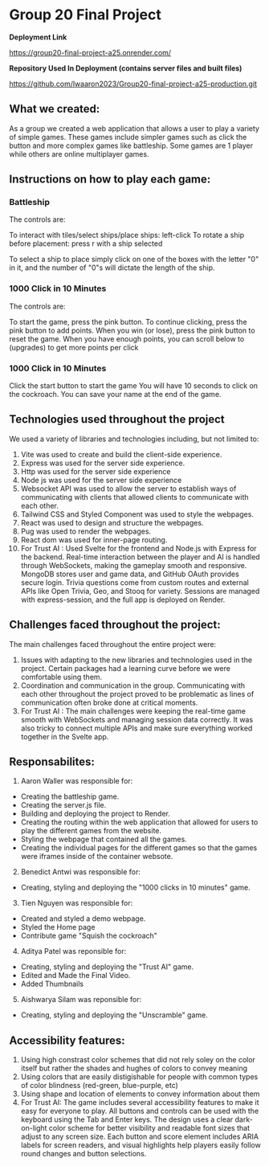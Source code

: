 # Group 20 Final Project

**Deployment Link**

https://group20-final-project-a25.onrender.com/

**Repository Used In Deployment (contains server files and built files)**

https://github.com/lwaaron2023/Group20-final-project-a25-production.git

## What we created:

As a group we created a web application that allows a user to play a variety of simple games. These games include simpler games such as click the button and more complex games like battleship. Some games are 1 player while others are online multiplayer games.

## Instructions on how to play each game:

### Battleship

The controls are:

To interact with tiles/select ships/place ships: left-click
To rotate a ship before placement: press r with a ship selected

To select a ship to place simply click on one of the boxes with the letter "0" in it, and the number of "0"s will dictate the length of the ship.

### 1000 Click in 10 Minutes

The controls are:

To start the game, press the pink button. 
To continue clicking, press the pink button to add points. 
When you win (or lose), press the pink button to reset the game.
When you have enough points, you can scroll below to (upgrades) to get more points per click

### 1000 Click in 10 Minutes
Click the start button to start the game
You will have 10 seconds to click on the cockroach. You can save your name at the end of the game.

## Technologies used throughout the project

We used a variety of libraries and technologies including, but not limited to:

1. Vite was used to create and build the client-side experience.
2. Express was used for the server side experience.
3. Http was used for the server side experience
4. Node js was used for the server side experience
5. Websocket API was used to allow the server to establish ways of communicating with clients that allowed clients to communicate with each other.
6. Tailwind CSS and Styled Component was used to style the webpages.
7. React was used to design and structure the webpages.
8. Pug was used to render the webpages.
9. React dom was used for inner-page routing.
10. For Trust AI : Used Svelte for the frontend and Node.js with Express for the backend. Real-time interaction between the player and AI is handled through WebSockets, making the gameplay smooth and responsive. MongoDB stores user and game data, and GitHub OAuth provides secure login. Trivia questions come from custom routes and external APIs like Open Trivia, Geo, and Stooq for variety. Sessions are managed with express-session, and the full app is deployed on Render.

## Challenges faced throughout the project:

The main challenges faced throughout the entire project were:

1. Issues with adapting to the new libraries and technologies used in the project. Certain packages had a learning curve before we were comfortable using them.
2. Coordination and communication in the group. Communicating with each other throughout the project proved to be problematic as lines of communication often broke done at critical moments.
3. For Trust AI : The main challenges were keeping the real-time game smooth with WebSockets and managing session data correctly. It was also tricky to connect multiple APIs and make sure everything worked together in the Svelte app.

## Responsabilites:

1. Aaron Waller was responsible for:
  - Creating the battleship game.
  - Creating the server.js file.
  - Building and deploying the project to Render.
  - Creating the routing within the web application that allowed for users to play the different games from the website.
  - Styling the webpage that contained all the games.
  - Creating the individual pages for the different games so that the games were iframes inside of the container websote.

2. Benedict Antwi was responsible for:
  - Creating, styling and deploying the "1000 clicks in 10 minutes" game.

3. Tien Nguyen was responsible for:
  - Created and styled a demo webpage.
  - Styled the Home page
  - Contribute game "Squish the cockroach"

4. Aditya Patel was reponsible for:
  - Creating, styling and deploying the "Trust AI" game.
  - Edited and Made the Final Video.
  - Added Thumbnails

5. Aishwarya Silam was reponsible for:
  - Creating, styling and deploying the "Unscramble" game.

## Accessibility features:

1. Using high constrast color schemes that did not rely soley on the color itself but rather the shades and hughes of colors to convey meaning
2. Using colors that are easily distigishable for people with common types of color blindness (red-green, blue-purple, etc)
3. Using shape and location of elements to convey information about them
4. For Trust AI: The game includes several accessibility features to make it easy for everyone to play. All buttons and controls can be used with the keyboard using the Tab and Enter keys. The design uses a clear dark-on-light color scheme for better visibility and readable font sizes that adjust to any screen size. Each button and score element includes ARIA labels for screen readers, and visual highlights help players easily follow round changes and button selections.



